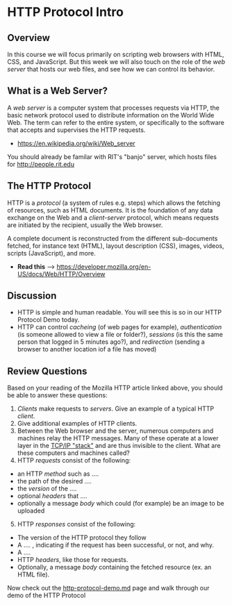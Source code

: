 # HTTP Protocol Intro

## Overview
In this course we will focus primarily on scripting web browsers with HTML, CSS, and JavaScript. But this week we will also touch on the role of the *web server* that hosts our web files, and see how we can control its behavior. 

## What is a Web Server?
A *web server* is a computer system that processes requests via HTTP, the basic network protocol used to distribute information on the World Wide Web. The term can refer to the entire system, or specifically to the software that accepts and supervises the HTTP requests.

+ https://en.wikipedia.org/wiki/Web_server

You should already be familar with RIT's "banjo" server, which hosts files for http://people.rit.edu

## The HTTP Protocol
HTTP is a *protocol* (a system of rules e.g. steps) which allows the fetching of resources, such as HTML documents. It is the foundation of any data exchange on the Web and a *client-server* protocol, which means requests are initiated by the recipient, usually the Web browser. 

A complete document is reconstructed from the different sub-documents fetched, for instance text (HTML), layout description (CSS), images, videos, scripts (JavaScript), and more.

+ **Read this** --> https://developer.mozilla.org/en-US/docs/Web/HTTP/Overview

## Discussion
- HTTP is simple and human readable. You will see this is so in our HTTP Protocol Demo today.
- HTTP can control *cacheing* (of web pages for example), *authentication* (is someone allowed to view a file or folder?), *sessions* (is this the same person that logged in 5 minutes ago?), and *redirection* (sending a browser to another location iof a file has moved)

## Review Questions
Based on your reading of the Mozilla HTTP article linked above, you should be able to answer these questions:

1. *Clients* make requests to *servers*.  Give an example of a typical HTTP *client*.
1. Give additional examples of HTTP clients.
1. Between the Web browser and the server, numerous computers and machines relay the HTTP messages. Many of these operate at a lower  layer in the [TCP/IP "stack"](https://en.wikipedia.org/wiki/Internet_protocol_suite) and are thus invisible to the client. What are these computers and machines called?
1. HTTP *requests* consist of the following:
  - an HTTP *method* such as ....
  - the path of the desired ....
  - the *version* of the ....
  - optional *headers* that ....
  - optionally a message *body* which could (for example) be an image to be uploaded
5. HTTP *responses* consist of the following:
  - The version of the HTTP protocol they follow
  - A .... , indicating if the request has been successful, or not, and why.
  - A ....
  - HTTP *headers*, like those for requests.
  - Optionally, a message *body* containing the fetched resource (ex. an HTML file).
  
Now check out the [http-protocol-demo.md](http-protocol-demo.md) page and walk through our demo of the HTTP Protocol
